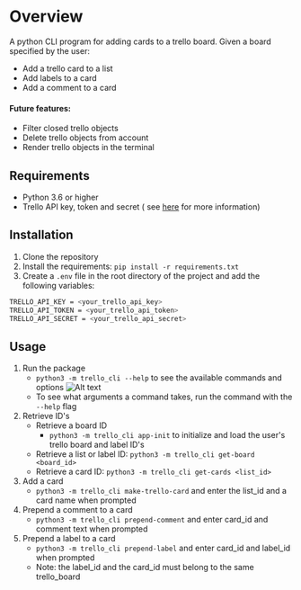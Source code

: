 # Overview

A python CLI program for adding cards to a trello board. Given a board specified by the user:

- Add a trello card to a list
- Add labels to a card
- Add a comment to a card

#### Future features:

- Filter closed trello objects
- Delete trello objects from account
- Render trello objects in the terminal

## Requirements

- Python 3.6 or higher
- Trello API key, token and secret (
  see [here](https://developer.atlassian.com/cloud/trello/guides/rest-api/api-introduction/) for more information)

## Installation

1. Clone the repository
2. Install the requirements: `pip install -r requirements.txt`
3. Create a `.env` file in the root directory of the project and add the following variables:

```bash
TRELLO_API_KEY = <your_trello_api_key>
TRELLO_API_TOKEN = <your_trello_api_token>
TRELLO_API_SECRET = <your_trello_api_secret>
```

## Usage

1. Run the package
    - `python3 -m trello_cli --help` to see the available commands and options
    ![Alt text](screenshot1.png)
    - To see what arguments a command takes, run the command with the `--help` flag
2. Retrieve ID's 
    - Retrieve a board ID 
      - `python3 -m trello_cli app-init` to initialize and load the user's trello board and label ID's  
    - Retrieve a list or label ID: `python3 -m trello_cli get-board <board_id>` 
    - Retrieve a card ID: `python3 -m trello_cli get-cards <list_id>`
2. Add a card 
    - `python3 -m trello_cli make-trello-card` and enter the list_id and a card name when prompted 
3. Prepend a comment to a card 
    - `python3 -m trello_cli prepend-comment` and enter card_id and comment text when prompted 
4. Prepend a label to a card
    - `python3 -m trello_cli prepend-label` and enter card_id and label_id when prompted 
    - Note: the label_id and the card_id must belong to the same trello_board


     





